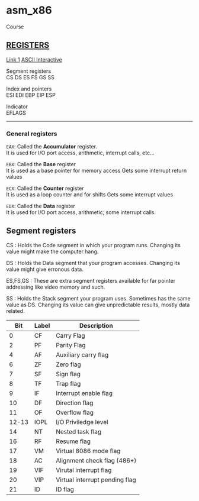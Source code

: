 # asm_x86
Course


## [REGISTERS](https://www.eecg.utoronto.ca/~amza/www.mindsec.com/files/x86regs.html)

[Link 1](https://www.cs.oberlin.edu/~bob/cs331/Class%20Notes/March/March%2014/x86-64%20Assembler.pdf)
[ASCII Interactive](https://typst.app/tools/ascii-table/)

Segment registers <br>
CS DS ES FS GS SS

Index and pointers <br>
ESI EDI EBP EIP ESP

Indicator <br>
EFLAGS

---

### General registers
`EAX`: Called the **Accumulator** register. <br> 
               It is used for I/O port access, arithmetic, interrupt calls,
               etc...

`EBX`: Called the **Base** register <br>
               It is used as a base pointer for memory access
               Gets some interrupt return values

`ECX`: Called the **Counter** register <br>
               It is used as a loop counter and for shifts
               Gets some interrupt values

`EDX`: Called the **Data** register <br>
               It is used for I/O port access, arithmetic, some interrupt 
               calls.


## Segment registers

CS         : Holds the Code segment in which your program runs.
             Changing its value might make the computer hang.

DS         : Holds the Data segment that your program accesses.
             Changing its value might give erronous data.

ES,FS,GS   : These are extra segment registers available for
             far pointer addressing like video memory and such.

SS         : Holds the Stack segment your program uses.
             Sometimes has the same value as DS.
             Changing its value can give unpredictable results,
             mostly data related.



|Bit|Label|Description|
|--|--|--|
| 0 | CF | Carry Flag |
| 2 | PF | Parity Flag |
|4  |    AF |     Auxiliary carry flag|
|6  |   ZF     | Zero flag|
|7  |    SF   |   Sign flag|
|8  |    TF   |   Trap flag|
|9  |    IF   |   Interrupt enable flag|
|10  |   DF   |   Direction flag|
|11   |  OF   |   Overflow flag|
|12-13 | IOPL |   I/O Priviledge level|
|14   |  NT   |   Nested task flag|
|16   |  RF   |   Resume flag|
|17   |  VM   |   Virtual 8086 mode flag|
|18   |  AC   |   Alignment check flag (486+)|
|19   |  VIF  |   Virutal interrupt flag|
|20   |  VIP  |   Virtual interrupt pending flag|
|21   |  ID   |   ID flag|

<br><br><br><br><br><br><br>















